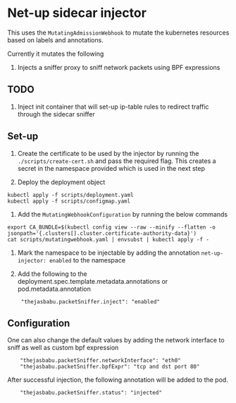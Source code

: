 # Net-up sidecar injector

This uses the `MutatingAdmissionWebhook` to mutate the kubernetes resources based on labels and annotations.

Currently it mutates the following
1. Injects a sniffer proxy to sniff network packets using BPF expressions


## TODO

1. Inject init container that will set-up ip-table rules to redirect traffic through the sidecar sniffer

## Set-up
1. Create the certificate to be used by the injector by running the `./scripts/create-cert.sh` and pass the required flag. This creates a secret in the namespace provided which is used in the next step

1. Deploy the deployment object 
```$xslt
kubectl apply -f scripts/deployment.yaml
kubectl apply -f scripts/configmap.yaml
```

1. Add the `MutatingWebhookConfiguration` by running the below commands 

```$xslt
export CA_BUNDLE=$(kubectl config view --raw --minify --flatten -o jsonpath='{.clusters[].cluster.certificate-authority-data}')
cat scripts/mutatingwebhook.yaml | envsubst | kubectl apply -f -
```
1. Mark the namespace to be injectable by adding the annotation `net-up-injector: enabled` to the namespace  

1. Add the following to the deployment.spec.template.metadata.annotations or pod.metadata.annotation
   
   ```$xslt
   	"thejasbabu.packetSniffer.inject": "enabled"
   ```
 
## Configuration


One can also change the default values by adding the network interface to sniff as well as custom bpf expression

```$xslt
	"thejasbabu.packetSniffer.networkInterface": "eth0"
	"thejasbabu.packetSniffer.bpfExpr": "tcp and dst port 80"

```

After successful injection, the following annotation will be added to the pod.

```$xslt
	"thejasbabu.packetSniffer.status": "injected"
```

```$xslt

```
